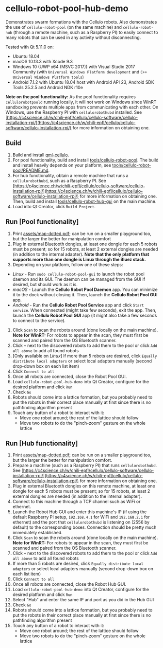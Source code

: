 cellulo-robot-pool-hub-demo
===========================

Demonstrates swarm formations with the Cellulo robots. Also demonstrates the use of `cellulo-robot-pool` (on the same
machine) and `cellulo-robot-hub` (through a remote machine, such as a Raspberry PI) to easily connect to many robots
that can be used in any activity without disconnecting.

Tested with Qt 5.11.0 on:

- Ubuntu 18.04
- macOS 10.13.3 with Xcode 9.3
- Windows 10 (UWP x64 (MSVC 2017)) with Visual Studio 2017 Community (with `Universal Windows Platform development` and `C++ Universal Windows Platform tools`)
- Android 7.1.2 with Ubuntu 18.04 host with Android API 23, Android SDK Tools 25.2.5 and Android NDK r10e

**Note on the pool functionality:** As the pool functionality requires `cellulorobotpoold` running locally, it will
not work on Windows since WinRT sandboxing prevents multiple apps from communicating with each other. On Windows, use
the Raspberry PI with `cellulorobothubd` installed. See
[https://c4science.ch/w/chili-epfl/cellulo/cellulo-software/cellulo-installation-rpi/](https://c4science.ch/w/chili-epfl/cellulo/cellulo-software/cellulo-installation-rpi/)
for more information on obtaining one.

Build
-----

1. Build and install [qml-cellulo](../../).
1. For pool functionality, build and install [tools/cellulo-robot-pool](../../tools/cellulo-robot-pool/). The build and
install heavily depends on your platform, see [tools/cellulo-robot-pool/README.md](../../tools/cellulo-robot-pool/README.md).
1. For hub functionality, obtain a remote machine that runs a `cellulorobothubd`, such as a Raspberry PI. See
[https://c4science.ch/w/chili-epfl/cellulo/cellulo-software/cellulo-installation-rpi/](https://c4science.ch/w/chili-epfl/cellulo/cellulo-software/cellulo-installation-rpi/)
for more information on obtaining one. Then, build and install [tools/cellulo-robot-hub-gui](../../tools/cellulo-robot-hub-gui/) on the main machine.
1. Load into Qt Creator, click `Build Project`.

Run [Pool functionality]
------------------------

1. Print [assets/map-dotted.pdf](assets/map-dotted.pdf); can be run on a smaller playground too, but the larger the better for manipulation comfort
1. Plug in external Bluetooth dongles,  at least one dongle for each 5 robots must be present; so for 15 robots, at least 2 external dongles are needed (in addition to the internal adapter). **Note that the only platform that supports more than one dongle is Linux through the Bluez stack.**
1. Depending on your platform, follow one of these steps:
  - *Linux* - Run `sudo cellulo-robot-pool-gui` to launch the robot pool daemon and its GUI. The daemon can be managed from the GUI if desired, but should work as it is.
  - *macOS* - Launch the **Cellulo Robot Pool Daemon** app. You can minimize it to the dock without closing it. Then, launch the **Cellulo Robot Pool GUI** app.
  - *Android* - Run the **Cellulo Robot Pool Service** app and click `Start service`. When connected (might take few seconds), exit the app. Then, launch the **Cellulo Robot Pool GUI** app (it might also take a few seconds to connect to the service).
1. Click `Scan` to scan the robots around (done locally on the main machine). **Note for WinRT:** For robots to appear in the scan, they must first be scanned and paired from the OS Bluetooth scanner.
1. Click `+` next to the discovered robots to add them to the pool or click `Add all above` to add all found robots
1. [Only available on *Linux*] If more than 5 robots are desired, click `Equally distribute local adapters` or select local adapters manually (second drop-down box on each list item)
1. Click `Connect to all`
1. Once all robots are connected, close the Robot Pool GUI.
1. Load `cellulo-robot-pool-hub-demo` into Qt Creator, configure for the desired platform and click `Run`
1. Check `Go`
1. Robots should come into a lattice formation, but you probably need to put the robots in their correct place manually at first since there is no pathfinding algorithm present
1. Touch any button of a robot to interact with it:
    - Move one robot around; the rest of the lattice should follow
    - Move two robots to do the "pinch-zoom" gesture on the whole lattice

Run [Hub functionality]
------------------------

1. Print [assets/map-dotted.pdf](assets/map-dotted.pdf); can be run on a smaller playground too, but the larger the better for manipulation comfort.
1. Prepare a machine (such as a Raspberry PI) that runs `cellulorobothubd`. See
[https://c4science.ch/w/chili-epfl/cellulo/cellulo-software/cellulo-installation-rpi/](https://c4science.ch/w/chili-epfl/cellulo/cellulo-software/cellulo-installation-rpi/)
for more information on obtaining one.
1. Plug in external Bluetooth dongles on this remote machine, at least one dongle for each 5 robots must be present; so for 15 robots, at least 2 external dongles are needed (in addition to the internal adapter).
1. Connect to this machine through a TCP channel such as WiFi or ethernet.
1. Launch the Robot Hub GUI and enter this machine's IP (if using the default Raspberry PI setup, `192.168.4.1` for WiFi and `192.168.2.1` for ethernet) and the port that `cellulorobothubd` is listening on (2556 by default) to the corresponding boxes. Connection should be pretty much immediately established.
1. Click `Scan` to scan the robots around (done locally on the main machine). **Note for WinRT:** For robots to appear in the scan, they must first be scanned and paired from the OS Bluetooth scanner.
1. Click `+` next to the discovered robots to add them to the pool or click `Add all above` to add all found robots
1. If more than 5 robots are desired, click `Equally distribute local adapters` or select local adapters manually (second drop-down box on each list item)
1. Click `Connect to all`
1. Once all robots are connected, close the Robot Hub GUI.
1. Load `cellulo-robot-pool-hub-demo` into Qt Creator, configure for the desired platform and click `Run`
1. Select "Hub" and enter the same IP and port as you did in the Hub GUI
1. Check `Go`
1. Robots should come into a lattice formation, but you probably need to put the robots in their correct place manually at first since there is no pathfinding algorithm present
1. Touch any button of a robot to interact with it:
    - Move one robot around; the rest of the lattice should follow
    - Move two robots to do the "pinch-zoom" gesture on the whole lattice
